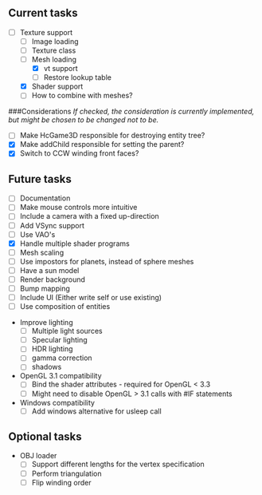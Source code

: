 Current tasks
-----
- [ ] Texture support
  - [ ] Image loading
  - [ ] Texture class
  - [ ] Mesh loading
    - [x] vt support
    - [ ] Restore lookup table 
  - [x] Shader support
  - [ ] How to combine with meshes?

###Considerations
*If checked, the consideration is currently implemented, but might be chosen to be changed not to be.*
- [ ] Make HcGame3D responsible for destroying entity tree?
- [x] Make addChild responsible for setting the parent?
- [x] Switch to CCW winding front faces?

Future tasks
-----
- [ ] Documentation
- [ ] Make mouse controls more intuitive
- [ ] Include a camera with a fixed up-direction
- [ ] Add VSync support
- [ ] Use VAO's
- [x] Handle multiple shader programs
- [ ] Mesh scaling
- [ ] Use impostors for planets, instead of sphere meshes
- [ ] Have a sun model
- [ ] Render background
- [ ] Bump mapping
- [ ] Include UI (Either write self or use existing)
- [ ] Use composition of entities
- Improve lighting
  - [ ] Multiple light sources
  - [ ] Specular lighting
  - [ ] HDR lighting
  - [ ] gamma correction
  - [ ] shadows
- OpenGL 3.1 compatibility
  - [ ] Bind the shader attributes - required for OpenGL < 3.3
  - [ ] Might need to disable OpenGL > 3.1 calls with #IF statements
- Windows compatibility
  - [ ] Add windows alternative for usleep call
  
Optional tasks
-----
- OBJ loader
  - [ ] Support different lengths for the vertex specification
  - [ ] Perform triangulation
  - [ ] Flip winding order